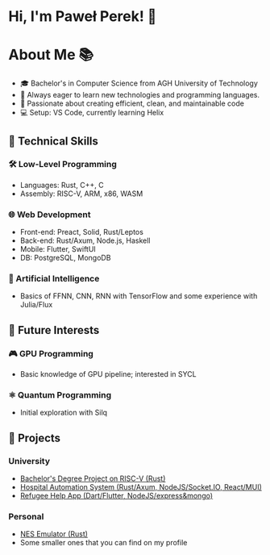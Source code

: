 # Hi, I'm Paweł Perek! 👋

# About Me 📚
 - 🎓 Bachelor's in Computer Science from AGH University of Technology
 - 🌱 Always eager to learn new technologies and programming languages.
 - 🎯 Passionate about creating efficient, clean, and maintainable code
 - 💻 Setup: VS Code, currently learning Helix

## 🔧 Technical Skills
### 🛠️ Low-Level Programming
- Languages: Rust, C++, C
- Assembly: RISC-V, ARM, x86, WASM

### 🌐 Web Development
- Front-end: Preact, Solid, Rust/Leptos
- Back-end: Rust/Axum, Node.js, Haskell
- Mobile: Flutter, SwiftUI
- DB: PostgreSQL, MongoDB

### 🧠 Artificial Intelligence
- Basics of FFNN, CNN, RNN with TensorFlow and some experience with Julia/Flux

## 🚀 Future Interests
### 🎮 GPU Programming
- Basic knowledge of GPU pipeline; interested in SYCL

### ⚛️ Quantum Programming
- Initial exploration with Silq

## 📂 Projects
### University
- [Bachelor's Degree Project on RISC-V (Rust)](https://github.com/PawelPerek/eeric)
- [Hospital Automation System (Rust/Axum, NodeJS/Socket.IO, React/MUI)](https://github.com/orgs/Pielegniarki/repositories)
- [Refugee Help App (Dart/Flutter, NodeJS/express&mongo)](https://github.com/wojdzie/refugee-help-board-frontend)

### Personal
- [NES Emulator (Rust)](https://github.com/PawelPerek/nes)
- Some smaller ones that you can find on my profile
  
